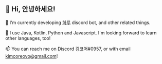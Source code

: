 ## 👋 Hi, 안녕하세요!
🔭 I'm currently developing [하루](https://haru.im/) discord bot, and other related things.

🌱 I use Java, Kotlin, Python and Javascript. I'm looking forward to learn other languages, too!

📫 You can reach me on Discord 김코어#0957, or with email [kimcoreovo@gmail.com](mailto:kimcoreovo@gmail.com)!
